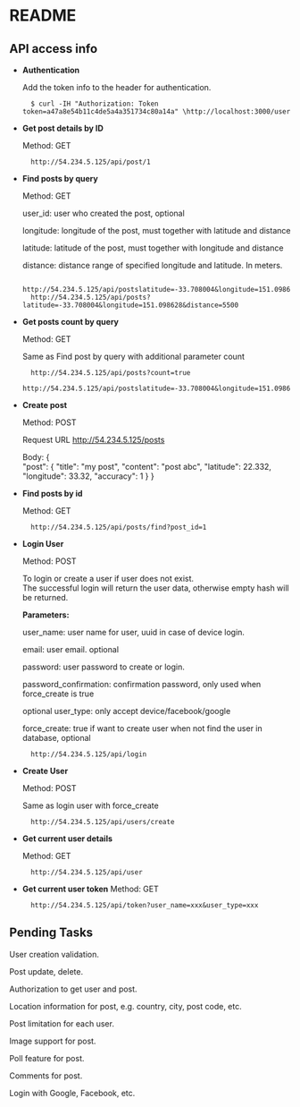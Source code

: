 # README


## API access info

- **Authentication**
	
    Add the token info to the header for authentication.

 		$ curl -IH "Authorization: Token token=a47a8e54b11c4de5a4a351734c80a14a" \http://localhost:3000/user


- **Get post details by ID**
 
 	Method: GET
 
 		http://54.234.5.125/api/post/1

- **Find posts by query**
 	
    Method: GET
 
	 user_id: user who created the post, optional
 	
    longitude: longitude of the post, must together with latitude and distance
 	
    latitude: latitude of the post, must together with longitude and distance
 	
    distance: distance range of specified longitude and latitude. In meters.
    				
    	http://54.234.5.125/api/postslatitude=-33.708004&longitude=151.098628&distance=5500&user_id=1 
    	http://54.234.5.125/api/posts?latitude=-33.708004&longitude=151.098628&distance=5500





- **Get posts count by query**

	Method: GET

	Same as Find post by query with additional parameter count

 		http://54.234.5.125/api/posts?count=true
 		http://54.234.5.125/api/postslatitude=-33.708004&longitude=151.098628&distance=5500&user_id=1





- **Create post**

	Method: POST

 	Request URL http://54.234.5.125/posts 
	
    Body: {    
 "post": {
     "title": "my post",
     "content": "post abc",
     "latitude": 22.332,
     "longitude": 33.32,
     "accuracy": 1
 }
 }





- **Find posts by id**

	Method: GET

 		http://54.234.5.125/api/posts/find?post_id=1





- **Login User**

	Method: POST
 
 	To login or create a user if user does not exist.  
 	The successful login will return the user data, otherwise empty hash will be returned. 
 
 	**Parameters:** 
 
 	user_name: user name for user, uuid in case of device login. 
 
 	email: user email. optional 
 
 	password: user password to create or login. 
 
 	password_confirmation: confirmation password, only used when force_create is true
 
 	optional user_type: only accept device/facebook/google 
 
 	force_create: true if want to create user when not find the user in database, optional
 
 		http://54.234.5.125/api/login


- **Create User**
 
 	Method: POST
 
 	Same as login user with force_create
 
 		http://54.234.5.125/api/users/create


- **Get current user details**

	Method: GET

 		http://54.234.5.125/api/user


- **Get current user token**
	Method: GET

 		http://54.234.5.125/api/token?user_name=xxx&user_type=xxx



## Pending Tasks

 User creation validation.
 
 Post update, delete.
 
 Authorization to get user and post.
 
 Location information for post, e.g. country, city, post code, etc.
 
 Post limitation for each user.
 
 Image support for post.
 
 Poll feature for post.
 
 Comments for post.
 
 Login with Google, Facebook, etc.







